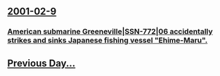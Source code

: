 ## [2001-02-9](/news/2001/02/9/index.md)

### [ American submarine Greeneville|SSN-772|06 accidentally strikes and sinks Japanese fishing vessel "Ehime-Maru".](/news/2001/02/9/american-submarine-greeneville-ssn-772-06-accidentally-strikes-and-sinks-japanese-fishing-vessel-ehime-maru.md)
## [Previous Day...](/news/2001/02/8/index.md)

